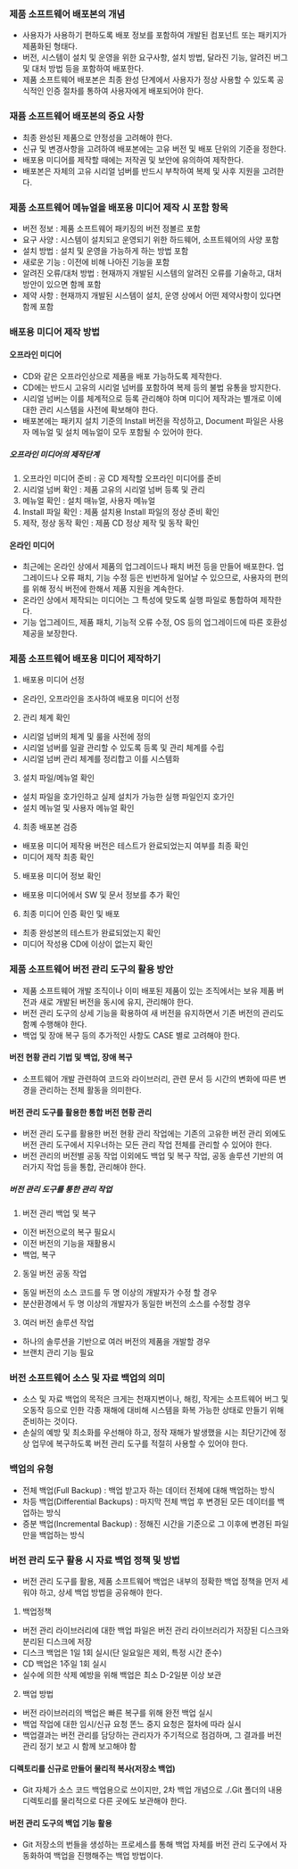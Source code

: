 ### 제품 소프트웨어 배포본의 개념
- 사용자가 사용하기 편하도록 배포 정보를 포함하여 개발된 컴포넌트 또는 패키지가 제품화된 형태다.
- 버전, 시스템이 설치 및 운영을 위한 요구사항, 설치 방법, 달라진 기능, 알려진 버그 및 대처 방법 등을 포함하여 배포한다.
- 제품 소프트웨어 배포본은 최종 완성 단계에서 사용자가 정상 사용할 수 있도록 공식적인 인증 절차를 통하여 사용자에게 배포되어야 한다.

### 재퓸 소프트웨어 배포본의 중요 사항
- 최종 완성된 제품으로 안정성을 고려해야 한다.
- 신규 및 변경사항을 고려하여 배포본에는 고유 버전 및 배포 단위의 기준을 정한다.
- 배포용 미디어를 제작할 때에는 저작권 및 보안에 유의하여 제작한다.
- 배포본은 자체의 고유 시리얼 넘버를 반드시 부착하여 복제 및 사후 지원을 고려한다.

### 제품 소프트웨어 메뉴얼을 배포용 미디어 제작 시 포함 항목
- 버전 정보 : 제품 소프트웨어 패키징의 버전 정볼르 포함
- 요구 사양 : 시스템이 설치되고 운영되기 위한 하드웨어, 소프트웨어의 사양 포함
- 설치 방법  : 설치 및 운영을 가능하게 하는 방법 포함
- 새로운 기능 : 이전에 비해 나아진 기능을 포함
- 알려진 오류/대처 방법 : 현재까지 개발된 시스템의 알려진 오류를 기술하고, 대처 방안이 있으면 함께 포함
- 제약 사항  : 현재까지 개발된 시스템이 설치, 운영 상에서 어떤 제약사항이 있다면 함께 포함


### 배포용 미디어 제작 방법
#### 오프라인 미디어
- CD와 같은 오프라인상으로 제품을 배포 가능하도록 제작한다.
- CD에는 반드시 고유의 시리얼 넘버를 포함하여 복제 등의 불법 유통을 방지한다.
- 시리얼 넘버는 이를 체계적으로 등록 관리해야 하며 미디어 제작과는 별개로 이에 대한 관리 시스템을 사전에 확보해야 한다.
- 배포본에는 패키지 설치 기준의 Install 버전을 작성하고,  Document 파일은 사용자 메뉴얼 및 설치 메뉴얼이 모두 포함될 수 있어야 한다.
##### 오프라인 미디어의 제작단계
1. 오프라인 미디어 준비 : 공 CD 제작할 오프라인 미디어를 준비
2. 시리얼 넘버 확인 : 제품 고유의 시리얼 넘버 등록 및 관리 
3. 메뉴얼 확인 : 설치 매뉴얼, 사용자 메뉴얼
4. Install 파일 확인 : 제품 설치용 Install 파일의 정상 준비 확인
5. 제작, 정상 동작 확인 : 제품 CD 정상 제작 및 동작 확인
#### 온라인 미디어 
- 최근에는 온라인 상에서 제품의 업그레이드나 패치 버전 등을 만들어 배포한다. 업그레이드나 오류 패치, 기능 수정 등은 빈번하게 일어날 수 있으므로, 사용자의 편의를 위해 정식 버전에 한해서 제품 지원을 계속한다.
- 온라인 상에서 제작되는 미디어는 그 특성에 맞도록 실행 파일로 통합하여 제작한다.
- 기능 업그레이드, 제품 패치, 기능적 오류 수정, OS 등의 업그레이드에 따른 호환성 제공을 보장한다.



### 제품 소프트웨어 배포용 미디어 제작하기 
1. 배포용 미디어 선정
- 온라인, 오프라인을 조사하여 배포용 미디어 선정
2. 관리 체계 확인
- 시리얼 넘버의 체계 및 룰을 사전에 정의 
- 시리얼 넘버를 일괄 관리할 수 있도록 등록 및 관리 체계를 수립
- 시리얼 넘버 관리 체계를 정리합고 이를 시스템화 
3. 설치 파일/메뉴얼 확인
- 설치 파일을 호가인하고 실제 설치가 가능한 실행 파일인지 호가인 
- 설치 메뉴얼 및 사용자 메뉴얼 확인
4. 최종 배포본 검증
- 배포용 미디어 제작용 버전은 테스트가 완료되었는지 여부를 최종 확인
- 미디어 제작 최종 확인
5. 배포용 미디어 정보 확인
- 배포용 미디어에서 SW 및 문서 정보를 추가 확인
6. 최종 미디어 인증 확인 및 배포 
- 최종 완성본의 테스트가 완료되었는지 확인
- 미디어 작성용 CD에 이상이 없는지 확인

### 제품 소프트웨어 버전 관리 도구의 활용 방안
- 제품 소프트웨어 개발 조직이나 이미 배포된 제품이 있는 조직에서는 보유 제품 버전과 새로 개발된 버전을 동시에 유지, 관리해야 한다.
- 버전 관리 도구의 상세 기능을 확용하여 새 버전을 유지하면서 기존 버전의 관리도 함꼐 수행해야 한다.
- 백업 및 장애 복구 등의 추가적인 사항도 CASE 별로 고려해야 한다.

#### 버전 현황 관리 기법 및 백업, 장애 복구
- 소프트웨어 개발 관련하여 코드와 라이브러리, 관련 문서 등 시간의 변화에 따른 변경을 관리하는 전체 활동을 의미한다.


#### 버전 관리 도구를 활용한 통합 버전 현황 관리
- 버전 관리 도구를 활용한 버전 현황 관리 작업에는 기존의 고유한 버전 관리 외에도 버전 관리 도구에서 지우너하는 모든 관리 작업 전체를 관리할 수 있어야 한다.
- 버전 관리의 버전별 공동 작업 이외에도 백업 및 복구 작업, 공동 솔루션 기반의 여러가지 작업 등을 통합, 관리해야 한다.

##### 버전 관리 도구를 통한 관리 작업
1. 버전 관리 백업 및 복구
- 이전 버전으로의 복구 필요시
- 이전 버전의 기능을 재활용시
- 백업, 복구
2. 동일 버전 공동 작업
- 동일 버전의 소스 코드를 두 명 이상의 개발자가 수정 할 경우
- 분산환경에서 두 명 이상의 개발자가 동일한 버전의 소스를 수정할 경우
3. 여러 버전 솔루션 작업
- 하나의 솔루션을 기반으로 여러 버전의 제품을 개발할 경우
- 브랜치 관리 기능 필요

### 버전 소프트웨어 소스 및 자료 백업의 의미
- 소스 및 자료 백업의 목적은 크게는 천재지변이나, 해킹, 작게는 소프트웨어 버그 및 오동작 등으로 인한 각종 재해에 대비해 시스템을 화복 가능한 상태로 만들기 위해 준비하는 것이다.
- 손실의 예방 및 최소화를 우선해야 하고, 정작 재해가 발생했을 시는 최단기간에 정상 업무에 복구하도록 버전 관리 도구를 적절히 사용할 수 있어야 한다.

### 백업의 유형
- 전체 백업(Full Backup) : 백업 받고자 하는 데이터 전체에 대해 백업하는 방식
- 차등 백업(Differential Backups) : 마지막 전체 백업 후 변경된 모든 데이터를 백업하는 방식
- 증분 백업(Incremental Backup) : 정해진 시간을 기준으로 그 이후에 변경된 파일 만을 백업하는 방식

### 버전 관리 도구 활용 시 자료 백업 정책 및 방법
- 버전 관리 도구를 활용, 제품 소프트웨어 백업은 내부의 정확한 백업 정책을 먼저 세워야 하고, 상세 백업 방법을 공유해야 한다.
1. 백업정책
- 버전 관리 라이브러리에 대한 백업 파일은 버전 관리 라이브러리가 저장된 디스크와 분리된 디스크에 저장
- 디스크 백업은 1일 1회 실시(단 일요일은 제외, 특정 시간 준수)
- CD 백업은 1주일 1회 실시
- 실수에 의한 삭제 예방을 위해 백업은 최소 D-2일분 이상 보관
2. 백업 방법
- 버전 라이브러리의 백업은 빠른 복구를 위해 완전 백업 실시
- 백업 작업에 대한 임시/신규 요청 똔느 중지 요청은 절차에 따라 실시
- 백업결과는 버전 관리를 담당하는 관리자가 주기적으로 점검하며, 그 결과를 버전 관리 정기 보고 시 함께 보고해야 함

#### 디렉토리를 신규로 만들어 물리적 복사(저장소 백업)
- Git 자체가 소스 코드 백업용으로 쓰이지만, 2차 백업 개념으로 ./.Git 폴더의 내용 디렉토리를 물리적으로 다른 곳에도 보관해야 한다.
#### 버전 관리 도구의 백업 기능 활용
- Git 저장소의 번들을 생성하는 프로세스를 통해 백업 자체를 버전 관리 도구에서 자동화하여 백업을 진행해주는 백업 방법이다.




